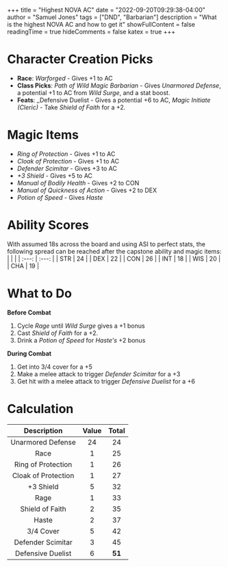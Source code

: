 +++
title = "Highest NOVA AC"
date = "2022-09-20T09:29:38-04:00"
author = "Samuel Jones"
tags = ["DND", "Barbarian"]
description = "What is the highest NOVA AC and how to get it"
showFullContent = false
readingTime = true
hideComments = false
katex = true
+++
# Character Creation Picks
- __Race__: _Warforged_ - Gives +1 to AC
- __Class Picks__: _Path of Wild Magic Barbarian_ - Gives _Unarmored Defense_, a potential +1 to AC from _Wild Surge_, and a stat boost.
- __Feats__: _Defensive Duelist - Gives a potential +6 to AC, _Magic Initiate (Cleric)_ - Take _Shield of Faith_ for a +2.

# Magic Items
- _Ring of Protection_ - Gives +1 to AC
- _Cloak of Protection_ - Gives +1 to AC
- _Defender Scimitar_ - Gives +3 to AC
- _+3 Shield_ - Gives +5 to AC
- _Manual of Bodily Health_ - Gives +2 to CON
- _Manual of Quickness of Action_ - Gives +2 to DEX
- _Potion of Speed_ - Gives _Haste_

# Ability Scores
With assumed 18s across the board and using ASI to perfect stats, the following spread can be reached after the capstone ability and magic items:
|       |       |
| :---: | :---: |
|  STR  |  24   |
|  DEX  |  22   |
|  CON  |  26   |
|  INT  |  18   |
|  WIS  |  20   |
|  CHA  |  19   |

# What to Do
__Before Combat__
1. Cycle _Rage_ until _Wild Surge_ gives a +1 bonus
2. Cast _Shield of Faith_ for a +2.
3. Drink a _Potion of Speed_ for _Haste's_ +2 bonus
   
__During Combat__
1. Get into 3/4 cover for a +5
2. Make a melee attack to trigger _Defender Scimitar_ for a +3
3. Get hit with a melee attack to trigger _Defensive Duelist_ for a +6

# Calculation
|     Description     | Value | Total |
| :-----------------: | :---: | :---: |
|  Unarmored Defense  |  24   |  24   |
|        Race         |   1   |  25   |
| Ring of Protection  |   1   |  26   |
| Cloak of Protection |   1   |  27   |
|      +3 Shield      |   5   |  32   |
|        Rage         |   1   |  33   |
|   Shield of Faith   |   2   |  35   |
|        Haste        |   2   |  37   |
|      3/4 Cover      |   5   |  42   |
|  Defender Scimitar  |   3   |  45   |
|  Defensive Duelist  |   6   |  __51__   |